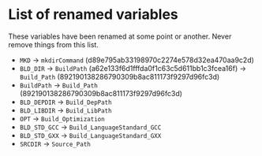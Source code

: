 # List of renamed variables

These variables have been renamed at some point or another.
Never remove things from this list.

 - `MKD` -> `mkdirCommand` (d89e795ab33198970c2274e578d32ea470aa9c2d)
 - `BLD_DIR` -> `BuildPath` (a62e133f6d1fffda0f1c63c5d611bb1c3fcea16f) -> `Build_Path` (892190138286790309b8ac811173f9297d96fc3d)
 - `BuildPath` -> `Build_Path` (892190138286790309b8ac811173f9297d96fc3d)
 - `BLD_DEPDIR` -> `Build_DepPath`
 - `BLD_LIBDIR` -> `Build_LibPath`
 - `OPT` -> `Build_Optimization`
 - `BLD_STD_GCC` -> `Build_LanguageStandard_GCC`
 - `BLD_STD_GXX` -> `Build_LanguageStandard_GXX`
 - `SRCDIR` -> `Source_Path`
